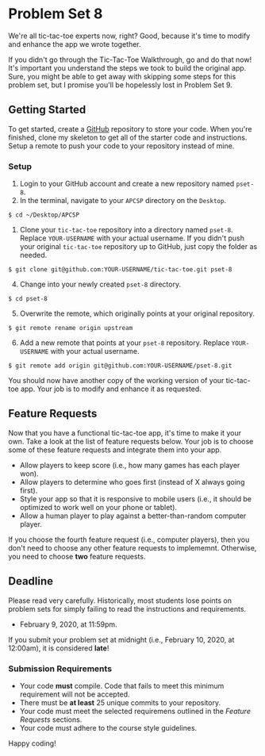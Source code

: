 # Problem Set 8

We're all tic-tac-toe experts now, right? Good, because it's time to modify and enhance the app we wrote together.

If you didn't go through the Tic-Tac-Toe Walkthrough, go and do that now! It's important you understand the steps we took to build the original app. Sure, you might be able to get away with skipping some steps for this problem set, but I promise you'll be hopelessly lost in Problem Set 9.

## Getting Started

To get started, create a [GitHub](https://github.com/) repository to store your code. When you're finished, clone my skeleton to get all of the starter code and instructions. Setup a remote to push your code to your repository instead of mine.

### Setup

1. Login to your GitHub account and create a new repository named `pset-8`.
2. In the terminal, navigate to your `APCSP` directory on the `Desktop`.

```
$ cd ~/Desktop/APCSP
```

1. Clone your `tic-tac-toe` repository into a directory named `pset-8`. Replace `YOUR-USERNAME` with your actual username. If you didn't push your original `tic-tac-toe` repository up to GitHub, just copy the folder as needed.

```
$ git clone git@github.com:YOUR-USERNAME/tic-tac-toe.git pset-8
```

4. Change into your newly created `pset-8` directory.

```
$ cd pset-8
```

5. Overwrite the remote, which originally points at your original repository.

```
$ git remote rename origin upstream
```

6. Add a new remote that points at your `pset-8` repository. Replace `YOUR-USERNAME` with your actual username.

```
$ git remote add origin git@github.com:YOUR-USERNAME/pset-8.git
```

You should now have another copy of the working version of your tic-tac-toe app. Your job is to modify and enhance it as requested.

## Feature Requests

Now that you have a functional tic-tac-toe app, it's time to make it your own. Take a look at the list of feature requests below. Your job is to choose some of these feature requests and integrate them into your app.

- Allow players to keep score (i.e., how many games has each player won).
- Allow players to determine who goes first (instead of X always going first).
- Style your app so that it is responsive to mobile users (i.e., it should be optimized to work well on your phone or tablet).
- Allow a human player to play against a better-than-random computer player.

If you choose the fourth feature request (i.e., computer players), then you don't need to choose any other feature requests to implememnt. Otherwise, you need to choose **two** feature requests.

## Deadline

Please read very carefully. Historically, most students lose points on problem sets for simply failing to read the instructions and requirements.

- February 9, 2020, at 11:59pm.

If you submit your problem set at midnight (i.e., February 10, 2020, at 12:00am), it is considered **late**!

### Submission Requirements

- Your code **must** compile. Code that fails to meet this minimum requirement will not be accepted.
- There must be **at least** 25 unique commits to your repository.
- Your code must meet the selected requiremens outlined in the _Feature Requests_ sections.
- Your code must adhere to the course style guidelines.

Happy coding!
